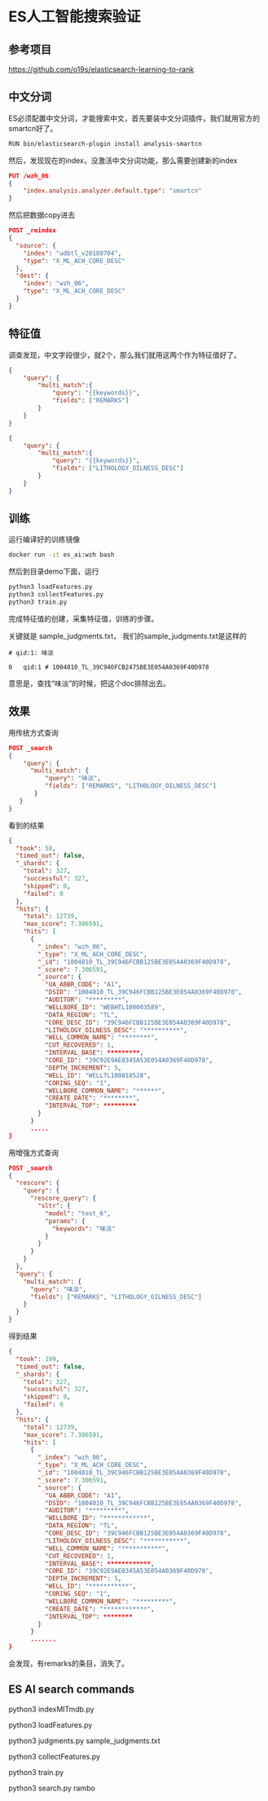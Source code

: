 # ES人工智能搜索验证

## 参考项目

<https://github.com/o19s/elasticsearch-learning-to-rank>

## 中文分词

ES必须配置中文分词，才能搜索中文，首先要装中文分词插件，我们就用官方的smartcn好了。

```bash
RUN bin/elasticsearch-plugin install analysis-smartcn
```

然后，发现现在的index，没激活中文分词功能，那么需要创建新的index

``` json
PUT /wzh_06
{
    "index.analysis.analyzer.default.type": "smartcn" 
}
```

然后把数据copy进去

```json
POST _reindex
{
  "source": {
    "index": "udbtl_v20180704",
    "type": "X_ML_ACH_CORE_DESC"
  },
  "dest": {
    "index": "wzh_06",
    "type": "X_ML_ACH_CORE_DESC"
  }
}
```

## 特征值

调查发现，中文字段很少，就2个，那么我们就用这两个作为特征值好了。

```json
{
    "query": {
        "multi_match":{
            "query": "{{keywords}}",
            "fields": ["REMARKS"]
        }
    }
}
```

```json
{
    "query": {
        "multi_match":{
            "query": "{{keywords}}",
            "fields": ["LITHOLOGY_OILNESS_DESC"]
        }
    }
}
```

## 训练

运行编译好的训练镜像

```bash
docker run -it es_ai:wzh bash
```

然后到目录demo下面，运行

```bash
python3 loadFeatures.py
python3 collectFeatures.py
python3 train.py
```

完成特征值的创建，采集特征值，训练的步骤。

关键就是 sample_judgments.txt， 我们的sample_judgments.txt是这样的

```
# qid:1: 味淡

0   qid:1 #	1004010_TL_39C946FCB2475BE3E054A0369F40D978
```

意思是，查找“味淡”的时候，把这个doc排除出去。

## 效果

用传统方式查询

```json
POST _search
{
    "query": {
      "multi_match": {
          "query": "味淡",
          "fields": ["REMARKS", "LITHOLOGY_OILNESS_DESC"]
       }
   }
}
```

看到的结果

```json
{
  "took": 58,
  "timed_out": false,
  "_shards": {
    "total": 327,
    "successful": 327,
    "skipped": 0,
    "failed": 0
  },
  "hits": {
    "total": 12739,
    "max_score": 7.306591,
    "hits": [
      {
        "_index": "wzh_06",
        "_type": "X_ML_ACH_CORE_DESC",
        "_id": "1004010_TL_39C946FCBB125BE3E054A0369F40D978",
        "_score": 7.306591,
        "_source": {
          "UA_ABBR_CODE": "A1",
          "DSID": "1004010_TL_39C946FCBB125BE3E054A0369F40D978",
          "AUDITOR": "*********",
          "WELLBORE_ID": "WEBHTL100003589",
          "DATA_REGION": "TL",
          "CORE_DESC_ID": "39C946FCBB125BE3E054A0369F40D978",
          "LITHOLOGY_OILNESS_DESC": "**********",
          "WELL_COMMON_NAME": "********",
          "CUT_RECOVERED": 1,
          "INTERVAL_BASE": *********,
          "CORE_ID": "39C92E9AE0345A53E054A0369F40D978",
          "DEPTH_INCREMENT": 5,
          "WELL_ID": "WELLTL100018528",
          "CORING_SEQ": "1",
          "WELLBORE_COMMON_NAME": "******",
          "CREATE_DATE": "********",
          "INTERVAL_TOP": *********
        }
      }
      .....
}
```

用增强方式查询

```json
POST _search
{
  "rescore": {
    "query": {
      "rescore_query": {
        "sltr": {
          "model": "test_6",
          "params": {
            "keywords": "味淡"
          }
        }
      }
    }
  },
  "query": {
    "multi_match": {
      "query": "味淡",
      "fields": ["REMARKS", "LITHOLOGY_OILNESS_DESC"]
    }
  }
}
```

得到结果

```json
{
  "took": 199,
  "timed_out": false,
  "_shards": {
    "total": 327,
    "successful": 327,
    "skipped": 0,
    "failed": 0
  },
  "hits": {
    "total": 12739,
    "max_score": 7.306591,
    "hits": [
      {
        "_index": "wzh_06",
        "_type": "X_ML_ACH_CORE_DESC",
        "_id": "1004010_TL_39C946FCBB125BE3E054A0369F40D978",
        "_score": 7.306591,
        "_source": {
          "UA_ABBR_CODE": "A1",
          "DSID": "1004010_TL_39C946FCBB125BE3E054A0369F40D978",
          "AUDITOR": "*********",
          "WELLBORE_ID": "************",
          "DATA_REGION": "TL",
          "CORE_DESC_ID": "39C946FCBB125BE3E054A0369F40D978",
          "LITHOLOGY_OILNESS_DESC": "***********",
          "WELL_COMMON_NAME": "***********",
          "CUT_RECOVERED": 1,
          "INTERVAL_BASE": ************,
          "CORE_ID": "39C92E9AE0345A53E054A0369F40D978",
          "DEPTH_INCREMENT": 5,
          "WELL_ID": "***********",
          "CORING_SEQ": "1",
          "WELLBORE_COMMON_NAME": "*********",
          "CREATE_DATE": "************",
          "INTERVAL_TOP": ********
        }
      }
      .......
}
```

会发现，有remarks的条目，消失了。

## ES AI search commands

python3 indexMlTmdb.py

python3 loadFeatures.py

python3 judgments.py sample_judgments.txt

python3 collectFeatures.py

python3 train.py

python3 search.py rambo
